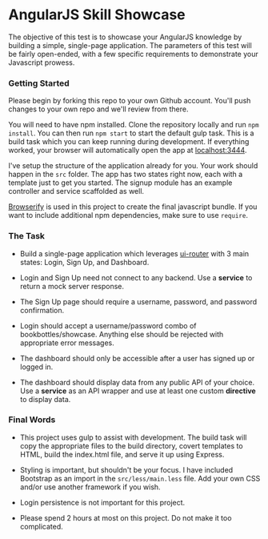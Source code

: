 # AngularJS Skill Showcase

The objective of this test is to showcase your AngularJS knowledge by building a simple, single-page application. 
The parameters of this test will be fairly open-ended, with a few specific requirements to demonstrate your Javascript 
prowess.

### Getting Started

Please begin by forking this repo to your own Github account. You'll push changes to your own repo and we'll 
review from there.

You will need to have npm installed. Clone the repository locally and run `npm install`. You can then 
run `npm start` to start the default gulp task. This is a build task which you can keep running during 
development. If everything worked, your browser will automatically open the app at [localhost:3444](localhost:3444).

I've setup the structure of the application already for you. Your work should happen in the `src` 
folder. The app has two states right now, each with a template just to get you started. The signup
module has an example controller and service scaffolded as well.

[Browserify](http://browserify.org/) is used in this project to create the final javascript bundle. If you
want to include additional npm dependencies, make sure to use `require`.

### The Task

* Build a single-page application which leverages [ui-router](https://github.com/angular-ui/ui-router) with 3 main states: Login, 
Sign Up, and Dashboard.

* Login and Sign Up need not connect to any backend. Use a **service** to return a mock server response.

* The Sign Up page should require a username, password, and password confirmation.

* Login should accept a username/password combo of bookbottles/showcase. Anything else should be rejected 
with appropriate error messages.

* The dashboard should only be accessible after a user has signed up or logged in.

* The dashboard should display data from any public API of your choice. Use 
a **service** as an API wrapper and use at least one custom **directive** to display data.
 
### Final Words
* This project uses gulp to assist with development. The build task will copy the appropriate files to 
the build directory, covert templates to HTML, build the index.html file, and serve it up using Express.

* Styling is important, but shouldn't be your focus. I have included Bootstrap as an import 
in the `src/less/main.less` file. Add your own CSS and/or use another framework if you wish.

* Login persistence is not important for this project.

* Please spend 2 hours at most on this project. Do not make it too complicated.
